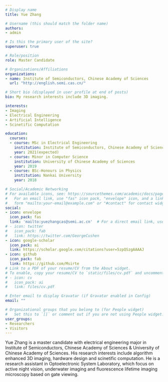 ```yaml
---
# Display name
title: Yue Zhang

# Username (this should match the folder name)
authors:
- admin

# Is this the primary user of the site?
superuser: true

# Role/position
role: Master Candidate

# Organizations/Affiliations
organizations:
- name: Institute of Semiconductors, Chinese Academy of Sciences
  url: "http://english.semi.cas.cn/"

# Short bio (displayed in user profile at end of posts)
bio: My research interests include 3D imaging.

interests:
- Imaging
- Electrical Engineering
- Artificial Intelligence
- Scinetific Computation

education:
  courses:
  - course: MSc in Electrical Engineering
    institution: Institute of Semiconductors, Chinese Academy of Sciences & University of Chinese Academy of Sciences
    year: 2021(expected)
  - course: Minor in Computer Science
    institution: University of Chinese Academy of Sciences
    year: 2019
  - course: BSc-Honours in Physics
    institution: Nankai University
    year: 2018

# Social/Academic Networking
# For available icons, see: https://sourcethemes.com/academic/docs/page-builder/#icons
#   For an email link, use "fas" icon pack, "envelope" icon, and a link in the
#   form "mailto:your-email@example.com" or "#contact" for contact widget.
social:
- icon: envelope
  icon_pack: fas
  link: 'mailto:yuezhangcas@semi.ac.cn'  # For a direct email link, use "mailto:test@example.org".
# - icon: twitter
#   icon_pack: fab
#   link: https://twitter.com/GeorgeCushen
- icon: google-scholar
  icon_pack: ai
  link: https://scholar.google.com/citations?user=5zpQSzgAAAAJ
- icon: github
  icon_pack: fab
  link: https://github.com/Msirte
# Link to a PDF of your resume/CV from the About widget.
# To enable, copy your resume/CV to `static/files/cv.pdf` and uncomment the lines below.
# - icon: cv
#   icon_pack: ai
#   link: files/cv.pdf

# Enter email to display Gravatar (if Gravatar enabled in Config)
email: ""

# Organizational groups that you belong to (for People widget)
#   Set this to `[]` or comment out if you are not using People widget.
user_groups:
- Researchers
- Visitors
---
```


Yue Zhang is a master candidate with electrical engineering major in Institute of Semiconductors, Chinese Academy of Sciences & University of Chinese Academy of Sciences. His research interests include algorithm enhanced 3D imaging, hardware design and scinetific computation. He is a research assistant in Optoelectronic System Laboratory, which focus on active night vision, underwater imaging and fluorescence lifetime imaging microscopy based on gate viewing.